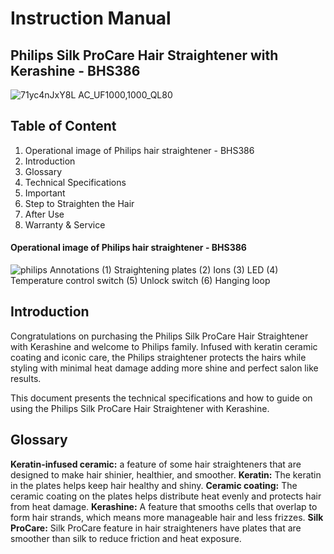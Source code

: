 # **Instruction Manual**
## **Philips Silk ProCare Hair Straightener with Kerashine - BHS386**

![71yc4nJxY8L _AC_UF1000,1000_QL80_](https://github.com/user-attachments/assets/1fac84b7-6014-424d-a66b-1ba1de79d35e)

## Table of Content
1.	Operational image of Philips hair straightener - BHS386
2.	Introduction
3.	Glossary
4.	Technical Specifications
5.	Important
6.	Step to Straighten the Hair
7.	After Use
8.	Warranty & Service

#### Operational image of Philips hair straightener - BHS386

![philips](https://github.com/user-attachments/assets/1c164348-cacb-4bfb-ab70-deba8fcded71)
Annotations
(1)	Straightening plates 
(2)	Ions
(3)	LED 
(4)	Temperature control switch 
(5)	Unlock switch 
(6)	Hanging loop

## **Introduction**
Congratulations on purchasing the Philips Silk ProCare Hair Straightener with Kerashine and welcome to Philips family. 
Infused with keratin ceramic coating and iconic care, the Philips straightener protects the hairs while styling with minimal heat damage adding more shine and perfect salon like results.  

This document presents the technical specifications and how to guide on using the Philips Silk ProCare Hair Straightener with Kerashine. 

## **Glossary**
**Keratin-infused ceramic:** a feature of some hair straighteners that are designed to make hair shinier, healthier, and smoother. 
**Keratin:** The keratin in the plates helps keep hair healthy and shiny. 
**Ceramic coating:** The ceramic coating on the plates helps distribute heat evenly and protects hair from heat damage. 
**Kerashine:** A feature that smooths cells that overlap to form hair strands, which means more manageable hair and less frizzes. 
**Silk ProCare:** Silk ProCare feature in hair straighteners have plates that are smoother than silk to reduce friction and heat exposure. 
